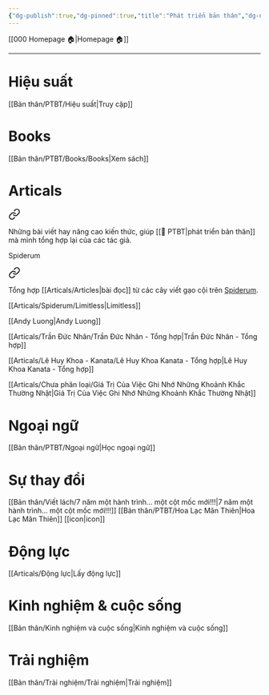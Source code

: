 ```yaml
---
{"dg-publish":true,"dg-pinned":true,"title":"Phát triển bản thân","dg-note-icon":1,"permalink":"/ptbt/","pinned":true,"dgPassFrontmatter":true}
---
```



[[000 Homepage 🏠\|Homepage 🏠]]

---

# Hiệu suất
[[Bản thân/PTBT/Hiệu suất\|Truy cập]]


# Books
[[Bản thân/PTBT/Books/Books\|Xem sách]]

# Articals

<div class="transclusion internal-embed is-loaded"><a class="markdown-embed-link" href="/articals/articles/" aria-label="Open link"><svg xmlns="http://www.w3.org/2000/svg" width="24" height="24" viewBox="0 0 24 24" fill="none" stroke="currentColor" stroke-width="2" stroke-linecap="round" stroke-linejoin="round" class="svg-icon lucide-link"><path d="M10 13a5 5 0 0 0 7.54.54l3-3a5 5 0 0 0-7.07-7.07l-1.72 1.71"></path><path d="M14 11a5 5 0 0 0-7.54-.54l-3 3a5 5 0 0 0 7.07 7.07l1.71-1.71"></path></svg></a><div class="markdown-embed">




Những bài viết hay nâng cao kiến thức, giúp [[💎 PTBT\|phát triển bản thân]] mà mình tổng hợp lại của các tác giả.

Spiderum

<div class="transclusion internal-embed is-loaded"><a class="markdown-embed-link" href="/articals/spiderum/spiderum/" aria-label="Open link"><svg xmlns="http://www.w3.org/2000/svg" width="24" height="24" viewBox="0 0 24 24" fill="none" stroke="currentColor" stroke-width="2" stroke-linecap="round" stroke-linejoin="round" class="svg-icon lucide-link"><path d="M10 13a5 5 0 0 0 7.54.54l3-3a5 5 0 0 0-7.07-7.07l-1.72 1.71"></path><path d="M14 11a5 5 0 0 0-7.54-.54l-3 3a5 5 0 0 0 7.07 7.07l1.71-1.71"></path></svg></a><div class="markdown-embed">




Tổng hợp [[Articals/Articles\|bài đọc]] từ các cây viết gạo cội trên [Spiderum](https://spiderum.com/).

[[Articals/Spiderum/Limitless\|Limitless]]

[[Andy Luong\|Andy Luong]]

</div></div>


[[Articals/Trần Đức Nhân/Trần Đức Nhân - Tổng hợp\|Trần Đức Nhân - Tổng hợp]]

[[Articals/Lê Huy Khoa - Kanata/Lê Huy Khoa Kanata - Tổng hợp\|Lê Huy Khoa Kanata - Tổng hợp]]

[[Articals/Chưa phân loại/Giá Trị Của Việc Ghi Nhớ Những Khoảnh Khắc Thường Nhật\|Giá Trị Của Việc Ghi Nhớ Những Khoảnh Khắc Thường Nhật]]

</div></div>


# Ngoại ngữ
[[Bản thân/PTBT/Ngoại ngữ\|Học ngoại ngữ]]

# Sự thay đổi

<div class="transclusion internal-embed is-loaded"><div class="markdown-embed">



[[Bản thân/Viết lách/7 năm một hành trình... một cột mốc mới!!!\|7 năm một hành trình... một cột mốc mới!!!]]
[[Bản thân/PTBT/Hoa Lạc Mãn Thiên\|Hoa Lạc Mãn Thiên]]
[[icon\|icon]] 

</div></div>


# Động lực
[[Articals/Động lực\|Lấy động lực]]

# Kinh nghiệm & cuộc sống
[[Bản thân/Kinh nghiệm và cuộc sống\|Kinh nghiệm và cuộc sống]]

# Trải nghiệm
[[Bản thân/Trải nghiệm/Trải nghiệm\|Trải nghiệm]]